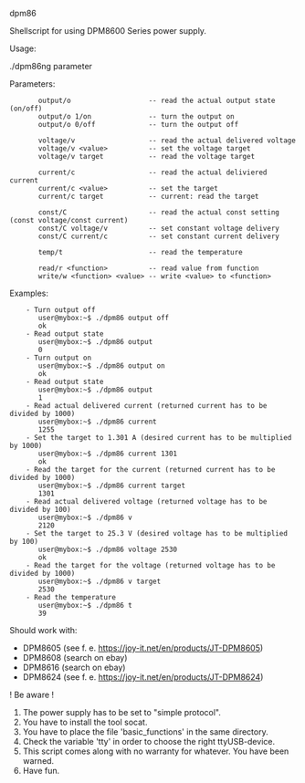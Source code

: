 dpm86

Shellscript for using DPM8600 Series power supply.

Usage:
 
 ./dpm86ng parameter

Parameters:
 
           output/o                   -- read the actual output state (on/off)
           output/o 1/on              -- turn the output on
           output/o 0/off             -- turn the output off

           voltage/v                  -- read the actual delivered voltage
           voltage/v <value>          -- set the voltage target
           voltage/v target           -- read the voltage target

           current/c                  -- read the actual deliviered current
           current/c <value>          -- set the target
           current/c target           -- current: read the target

           const/C                    -- read the actual const setting (const voltage/const current)
           const/C voltage/v          -- set constant voltage delivery
           const/C current/c          -- set constant current delivery

           temp/t                     -- read the temperature

           read/r <function>          -- read value from function
           write/w <function> <value> -- write <value> to <function>

Examples:

        - Turn output off
           user@mybox:~$ ./dpm86 output off
           ok
        - Read output state
           user@mybox:~$ ./dpm86 output
           0
        - Turn output on
           user@mybox:~$ ./dpm86 output on
           ok
        - Read output state
           user@mybox:~$ ./dpm86 output
           1
        - Read actual delivered current (returned current has to be divided by 1000)
           user@mybox:~$ ./dpm86 current
           1255
        - Set the target to 1.301 A (desired current has to be multiplied by 1000)
           user@mybox:~$ ./dpm86 current 1301
           ok
        - Read the target for the current (returned current has to be divided by 1000)
           user@mybox:~$ ./dpm86 current target
           1301
        - Read actual delivered voltage (returned voltage has to be divided by 100)
           user@mybox:~$ ./dpm86 v
           2120
        - Set the target to 25.3 V (desired voltage has to be multiplied by 100)
           user@mybox:~$ ./dpm86 voltage 2530
           ok
        - Read the target for the voltage (returned voltage has to be divided by 1000)
           user@mybox:~$ ./dpm86 v target
           2530
        - Read the temperature
           user@mybox:~$ ./dpm86 t
           39
 
Should work with:

- DPM8605 (see f. e. https://joy-it.net/en/products/JT-DPM8605)
- DPM8608 (search on ebay)
- DPM8616 (search on ebay)
- DPM8624 (see f. e. https://joy-it.net/en/products/JT-DPM8624)

! Be aware !
 
1) The power supply has to be set to "simple protocol".
2) You have to install the tool socat.
3) You have to place the file 'basic_functions' in the same directory.
4) Check the variable 'tty' in order to choose the right ttyUSB-device.
5) This script comes along with no warranty for whatever. You have been warned.
6) Have fun.
 
